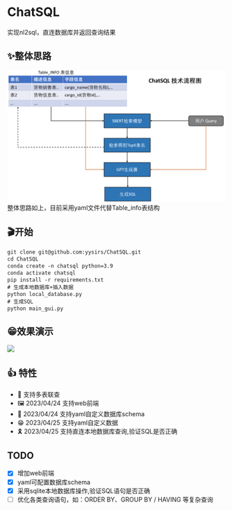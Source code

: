 # ChatSQL
实现nl2sql，直连数据库并返回查询结果

## ✨整体思路
![](figure/ChatSQL技术流程图.png)
整体思路如上，目前采用yaml文件代替Table_info表结构

## 🎬开始
```
git clone git@github.com:yysirs/ChatSQL.git
cd ChatSQL
conda create -n chatsql python=3.9
conda activate chatsql
pip install -r requirements.txt
# 生成本地数据库+插入数据
python local_database.py
# 生成SQL
python main_gui.py
```

## 😁效果演示
![](figure/ChatSQL演示图2.jpg)

## 👍 特性
- 🛒 支持多表联查
- 🖼️ 2023/04/24 支持web前端
- 🎉 2023/04/24 支持yaml自定义数据库schema
- 😁 2023/04/25 支持yaml自定义数据
- 🎗️ 2023/04/25 支持直连本地数据库查询,验证SQL是否正确


##  TODO
* [x] 增加web前端
* [x] yaml可配置数据库schema
* [x] 采用sqlite本地数据库操作,验证SQL语句是否正确
* [ ] 优化各类查询语句，如：ORDER BY、GROUP BY / HAVING 等复杂查询